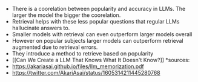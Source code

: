 * There is a coorelation between popularity and accuracy in LLMs. The larger the model the bigger the coorelation.
* Retrieval helps with these less popular questions that regular LLMs hallucinate answers to.
* Smaller models with retrieval can even outperform larger models overall
* However on popular subjects larger models can outperform retrieval augmented due to retrieval errors.
* They introduce a method to retrieve based on popularity
* [[Can We Create a LLM That Knows What It Doesn't Know?]]
*sources: 
* https://akariasai.github.io/files/llm_memorization.pdf
* https://twitter.com/AkariAsai/status/1605314211445280768
